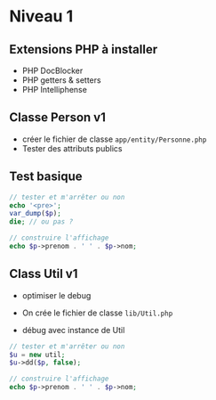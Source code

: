 # Niveau 1

## Extensions PHP à installer
- PHP DocBlocker
- PHP getters & setters
- PHP Intelliphense


## Classe Person v1
- créer le fichier de classe `app/entity/Personne.php`
- Tester des attributs publics

## Test basique
```php
// tester et m'arrêter ou non
echo '<pre>';
var_dump($p);
die; // ou pas ?

// construire l'affichage
echo $p->prenom . ' ' . $p->nom;

```
## Class Util v1
- optimiser le debug
- On crée le fichier de classe `lib/Util.php`

- débug avec instance de Util
```php
// tester et m'arrêter ou non
$u = new util;
$u->dd($p, false);

// construire l'affichage
echo $p->prenom . ' ' . $p->nom;
```